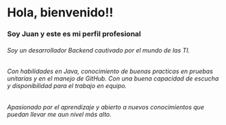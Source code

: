 # Hola, bienvenido!!  
### Soy Juan y este es mi perfil profesional  
###### Soy un desarrollador Backend cautivado por el mundo de las TI. 
###### Con habilidades en Java, conocimiento de buenas practicas en pruebas unitarias y en el manejo de GitHub. Con una buena capacidad de escucha y disponibilidad para el trabajo en equipo. 
###### Apasionado por el aprendizaje y abierto a nuevos conocimientos que puedan llevar me aun nivel más alto.



